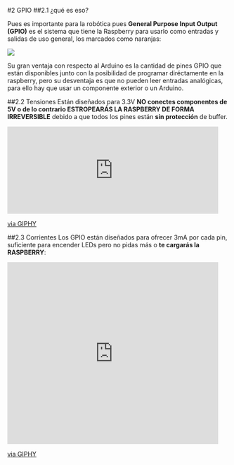 #2 GPIO 
##2.1 ¿qué es eso?

Pues es importante para la robótica pues **General Purpose Input Output (GPIO)** es el sistema que tiene la Raspberry para usarlo como entradas y salidas de uso general, los marcados como naranjas: 

![](https://docs.microsoft.com/en-us/windows/iot-core/media/pinmappingsrpi/rp2_pinout.png)

Su gran ventaja con respecto al Arduino es la cantidad de pines GPIO que están disponibles junto con la posibilidad de programar diréctamente en la raspberry,  pero su desventaja es que no pueden leer entradas analógicas, para ello hay que usar un componente exterior o un Arduino.

##2.2 Tensiones
Están diseñados para 3.3V **NO conectes componentes de 5V o de lo contrario ESTROPEARÁS LA RASPBERRY DE FORMA IRREVERSIBLE** debido a que todos los pines están **sin protección** de buffer.

<iframe src="https://giphy.com/embed/wWT7Clw42FKXC" width="480" height="198" frameBorder="0" class="giphy-embed" allowFullScreen></iframe><p><a href="https://giphy.com/gifs/short-circuit-movie-ouch-wWT7Clw42FKXC">via GIPHY</a></p>

##2.3 Corrientes
Los GPIO están diseñados para ofrecer 3mA por cada pin, suficiente para encender LEDs pero no pidas más o **te cargarás la RASPBERRY**:

<iframe src="https://giphy.com/embed/2TzxBMRKMcYF2" width="480" height="413" frameBorder="0" class="giphy-embed" allowFullScreen></iframe><p><a href="https://giphy.com/gifs/analog-2TzxBMRKMcYF2">via GIPHY</a></p>

